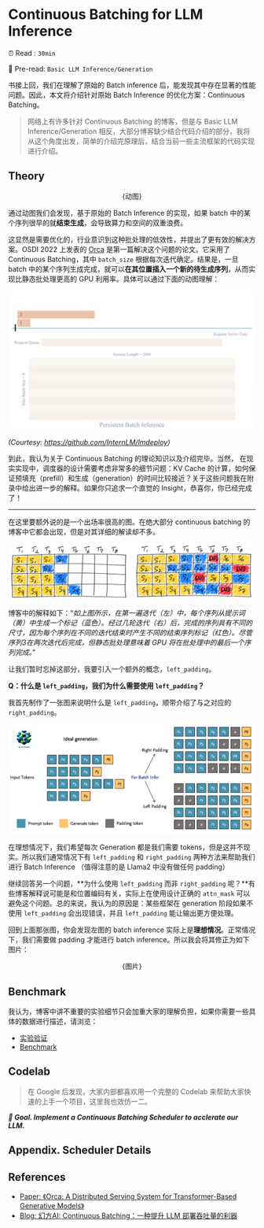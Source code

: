 # Continuous Batching for LLM Inference

⏰ Read : `30min`

📖 Pre-read: `Basic LLM Inference/Generation`

书接上回，我们在理解了原始的 Batch inference 后，能发现其中存在显著的性能问题。因此，本文将介绍针对原始 Batch Inference 的优化方案：Continuous Batching。

> 网络上有许多针对 Continuous Batching 的博客，但是与 Basic LLM Inference/Generation 相反，大部分博客缺少结合代码介绍的部分，我将从这个角度出发，简单的介绍完原理后，结合当前一些主流框架的代码实现进行介绍。

## Theory

<div align=center>
{动图}
</div>

通过动图我们会发现，基于原始的 Batch Inference 的实现，如果 batch 中的某个序列很早的就**结束生成**，会导致算力和空间的双重浪费。

这显然是需要优化的，行业意识到这种批处理的低效性，并提出了更有效的解决方案。OSDI 2022 上发表的 [Orca](https://www.usenix.org/conference/osdi22/presentation/yu) 是第一篇解决这个问题的论文。它采用了 Continuous Batching，其中 `batch_size` 根据每次迭代确定。结果是，一旦 batch 中的某个序列生成完成，就可以**在其位置插入一个新的待生成序列**，从而实现比静态批处理更高的 GPU 利用率。具体可以通过下面的动图理解：

![img](./assets/continuous-batching-example.gif)

*(Courtesy: https://github.com/InternLM/lmdeploy)*

到此，我认为关于 Continuous Batching 的理论知识以及介绍完毕。当然， 在现实实现中，调度器的设计需要考虑非常多的细节问题：KV Cache 的计算，如何保证预填充（prefill）和生成（generation）的时间比较接近？关于这些问题我在附录中给出进一步的解释。如果你只追求一个直觉的 Insight，恭喜你，你已经完成了！

---

在这里要额外说的是一个出场率很高的图。在绝大部分 continuous batching 的博客中它都会出现，但是对其详细的解读却不多。

![diagram-continuous-batching](./assets/diagram-continuous-batching.png)

博客中的解释如下：“*如上图所示，在第一遍迭代（左）中，每个序列从提示词（黄）中生成一个标记（蓝色）。经过几轮迭代（右）后，完成的序列具有不同的尺寸，因为每个序列在不同的迭代结束时产生不同的结束序列标记（红色）。尽管序列3在两次迭代后完成，但静态批处理意味着 GPU 将在批处理中的最后一个序列完成。*”

让我们暂时忘掉这部分，我要引入一个额外的概念，`left_padding`。

**Q：什么是 `left_padding`，我们为什么需要使用 `left_padding`？**

我首先制作了一张图来说明什么是 `left_padding`，顺带介绍了与之对应的 `right_padding`。

![llm-padding](./assets/llm-padding.png)

在理想情况下，我们希望每次 Generation 都是我们需要 tokens，但是这并不现实。所以我们通常情况下有 `left_padding` 和 `right_padding` 两种方法来帮助我们进行 Batch Inference （值得注意的是 Llama2 中没有做任何 padding）

继续回答另一个问题，**为什么使用 `left_padding` 而非 `right_padding` 呢？**有些博客解释说可能是和位置编码有关，实际上在使用设计正确的 `attn_mask` 可以避免这个问题。总的来说，我认为的原因是：某些框架在 generation 阶段如果不使用 `left_padding` 会出现错误，并且 `left_padding` 能让输出更方便处理。

回到上面那张图，你会发现左图的 batch inference 实际上是**理想情况**。正常情况下，我们需要做 padding 才能进行 batch inference。所以我会将其修正为如下图片：

<div align=center>
{图片}
</div>

## Benchmark

我认为，博客中讲不重要的实验细节只会加重大家的理解负担，如果你需要一些具体的数据进行描述，请浏览：

- [实验验证](https://www.high-flyer.cn/en/blog/continuous-batching/#%E5%AE%9E%E9%AA%8C%E9%AA%8C%E8%AF%81)
- [Benchmark](https://www.anyscale.com/blog/continuous-batching-llm-inference#benchmarking-setup)

## Codelab

> 在 Google 后发现，大家内部都喜欢用一个完整的 Codelab 来帮助大家快速的上手一个项目，这里我也效仿一二。

***🚀 Goal. Implement a Continuous Batching Scheduler to acclerate our LLM.***



## Appendix. Scheduler Details



## References

- [Paper: 《Orca: A Distributed Serving System for Transformer-Based Generative Models》](https://www.usenix.org/conference/osdi22/presentation/yu)
- [Blog: 幻方AI: Continuous Batching：一种提升 LLM 部署吞吐量的利器](https://www.high-flyer.cn/en/blog/continuous-batching/)
